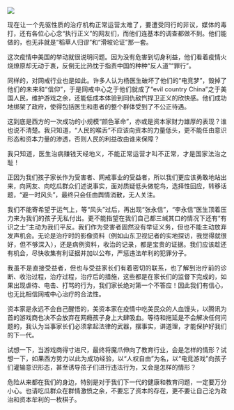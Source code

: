 <p><img src="https://github.com/ZjzMisaka/iaders/tree/master/img/2020/06/4f790-006XnhpCgy1gf6wh5jsjzj304w02r3z8.jpg"></p>
<p align="justify">现在让一个先驱性质的治疗机构正常运营太难了，要遭受同行的非议，媒体的毒打，还有各位心心念“执行正义”的网友们，而他们连基本的调查都做不到。他们能做的，也无非就是“稻草人归谬”和“滑坡论证”那一套。<span id="more-9022"></span></p>
<p align="justify">这次疫情中美国的举动就很说明问题。因为没有危害到切身利益，他们看着疫情火烧燎原却无动于衷，反倒无比热忱于指责中国的种种“反人道”“罪行”。</p>
<p align="justify">同样的，对网戒行业也是如此。许多人认为杨医生破坏了他们的“电竞梦”，毁掉了他们的未来和“信仰”，于是网戒中心之于他们就成了“evil country China”之于美国人民，维护游戏之余，还能低成本体验到同仇敌忾捍卫正义的欣快感。他们成功地绑架了政府，使得包括医生和患者的整个群体受到了不公正待遇。</p>
<p align="justify">这到底是西方的一次成功的小规模“颜色革命”，亦或是资本家财力雄厚的表现？谁也说不清楚。我只知道，“人民的喉舌”不应该向资本的力量低头，更不能任由意识形态和资本力量的渗透，否则人民的利益改由谁来保障？</p>
<p align="justify">我只知道，医生治病赚钱天经地义，不能正常运营才叫不正常，才是国家法治之耻！</p>
<p align="justify">正因为我们孩子家长作为受害者、网戒事业的受益者，所以我们更应该勇敢地站出来，向网友、向吃瓜群众们述说事实，面对质疑低头做鸵鸟，选择性回应，转移话题，“避一时风头”，最终只会任由舆情消散，无人关注。</p>
<p align="justify">我们不能寄希望于运气上，等“风头”过后，再出现“张永信”，“李永信”医生顶着压力来为我们的孩子无私付出。更不能指望在我们自己都三缄其口的情况下还有“有识之士”主动为我们平反。我们作为受害者固然没有举证义务，但也不能主动放弃发声机会。无论是治疗时的影像资料（例如山东卫视记者的实地探访，我觉得就很好，但不够深入），还是病例资料，收治的记录，都是宝贵的证据。我们应该趁还有机会，尽快收集有利证据并加以公布，严惩违法牟利的犯罪分子。</p>
<p align="justify">我虽不是直接受益者，但也与受益家长们有着密切的联系，也了解到治疗前的诊断、收治过程，治疗过程，治疗后的措施，这些都是在家长们的监督下完成的，如果出现虐待、电击、打骂的行为，我们家长绝对第一个不答应！因此我们有信心，也无比相信网戒中心治疗的合法性。</p>
<p align="justify">资本家是永远不会自己醒悟的，美资本家在疫情中吃美民众的人血馒头，以腾讯为首的游戏商也决不会放弃在网瘾孩子身上大肆吸血。等待和拖延是不会解决任何问题的，我认为当事家长们必须拿起法律的武器，摆事实，讲道理，才能保护好我们的下一代。</p>
<p align="justify">试想一下，当游戏商得寸进尺，最终将魔爪伸向了教育行业，会是怎样的情形？试想一下，如果西方势力以此为成功经验，以“人权自由”为名，以“电竞游戏”向孩子们灌输意识形态，甚至诱导孩子们进行违法行为，又会是怎样的情形？</p>
<p align="justify">危险从来都在我们的身边，特别是对于我们下一代的健康和教育问题，一定要万分小心。也请吃瓜群众在群情激愤之余，不要忘了资本的存在，更不要让自己沦为政治和资本牟利的一枚棋子。​​​​</p>